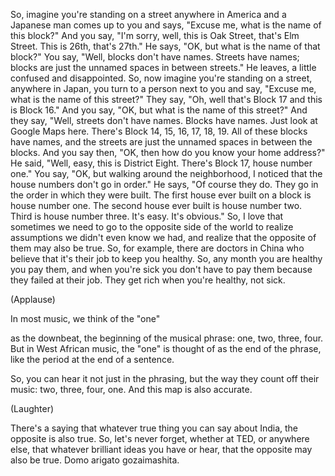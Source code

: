 
So, imagine you&#39;re standing on a street anywhere in America
and a Japanese man comes up to you and says,
&quot;Excuse me, what is the name of this block?&quot;
And you say, &quot;I&#39;m sorry, well, this is Oak Street, that&#39;s Elm Street.
This is 26th, that&#39;s 27th.&quot;
He says, &quot;OK, but what is the name of that block?&quot;
You say, &quot;Well, blocks don&#39;t have names.
Streets have names; blocks are just the
unnamed spaces in between streets.&quot;
He leaves, a little confused and disappointed.
So, now imagine you&#39;re standing on a street, anywhere in Japan,
you turn to a person next to you and say,
&quot;Excuse me, what is the name of this street?&quot;
They say, &quot;Oh, well that&#39;s Block 17 and this is Block 16.&quot;
And you say, &quot;OK, but what is the name of this street?&quot;
And they say, &quot;Well, streets don&#39;t have names.
Blocks have names.
Just look at Google Maps here. There&#39;s Block 14, 15, 16, 17, 18, 19.
All of these blocks have names,
and the streets are just the unnamed spaces in between the blocks.
And you say then, &quot;OK, then how do you know your home address?&quot;
He said, &quot;Well, easy, this is District Eight.
There&#39;s Block 17, house number one.&quot;
You say, &quot;OK, but walking around the neighborhood,
I noticed that the house numbers don&#39;t go in order.&quot;
He says, &quot;Of course they do. They go in the order in which they were built.
The first house ever built on a block is house number one.
The second house ever built is house number two.
Third is house number three. It&#39;s easy. It&#39;s obvious.&quot;
So, I love that sometimes we need to
go to the opposite side of the world
to realize assumptions we didn&#39;t even know we had,
and realize that the opposite of them may also be true.
So, for example, there are doctors in China
who believe that it&#39;s their job to keep you healthy.
So, any month you are healthy you pay them,
and when you&#39;re sick you don&#39;t have to pay them because they failed
at their job. They get rich when you&#39;re healthy, not sick.

(Applause)

In most music, we think of the &quot;one&quot;

as the downbeat, the beginning of the musical phrase: one, two, three, four.
But in West African music, the &quot;one&quot;
is thought of as the end of the phrase,
like the period at the end of a sentence.

So, you can hear it not just in the phrasing, but the way they count off their music:
two, three, four, one.
And this map is also accurate.

(Laughter)

There&#39;s a saying that whatever true thing you can say about India,
the opposite is also true.
So, let&#39;s never forget, whether at TED, or anywhere else,
that whatever brilliant ideas you have or hear,
that the opposite may also be true.
Domo arigato gozaimashita.
